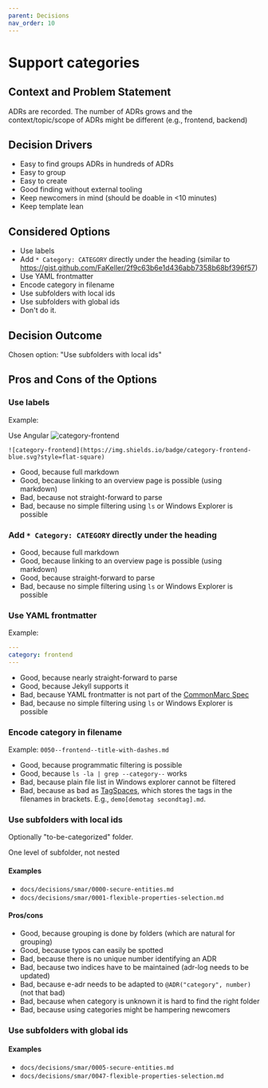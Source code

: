```yaml
---
parent: Decisions
nav_order: 10
---
```

# Support categories

## Context and Problem Statement

ADRs are recorded. The number of ADRs grows and the context/topic/scope of ADRs might be different (e.g., frontend, backend)

## Decision Drivers

* Easy to find groups ADRs in hundreds of ADRs
* Easy to group
* Easy to create
* Good finding without external tooling
* Keep newcomers in mind (should be doable in <10 minutes)
* Keep template lean

## Considered Options

* Use labels
* Add `* Category: CATEGORY` directly under the heading (similar to <https://gist.github.com/FaKeller/2f9c63b6e1d436abb7358b68bf396f57>)
* Use YAML frontmatter
* Encode category in filename
* Use subfolders with local ids
* Use subfolders with global ids
* Don't do it.

## Decision Outcome

Chosen option: "Use subfolders with local ids"

## Pros and Cons of the Options

### Use labels

Example:  

Use Angular ![category-frontend](https://img.shields.io/badge/category-frontend-blue.svg?style=flat-square)

`![category-frontend](https://img.shields.io/badge/category-frontend-blue.svg?style=flat-square)`

* Good, because full markdown
* Good, because linking to an overview page is possible (using markdown)
* Bad, because not straight-forward to parse
* Bad, because no simple filtering using `ls` or Windows Explorer is possible

### Add `* Category: CATEGORY` directly under the heading

* Good, because full markdown
* Good, because linking to an overview page is possible (using markdown)
* Good, because straight-forward to parse
* Bad, because no simple filtering using `ls` or Windows Explorer is possible

### Use YAML frontmatter

Example:

```yaml
---
category: frontend
---
```

* Good, because nearly straight-forward to parse
* Good, because Jekyll supports it
* Bad, because YAML frontmatter is not part of the [CommonMarc Spec](http://spec.commonmark.org/)
* Bad, because no simple filtering using `ls` or Windows Explorer is possible

### Encode category in filename

Example: `0050--frontend--title-with-dashes.md`

* Good, because programmatic filtering is possible
* Good, because `ls -la | grep --category--` works
* Bad, because plain file list in Windows explorer cannot be filtered
* Bad, because as bad as [TagSpaces](https://www.tagspaces.org/), which stores the tags in the filenames in brackets. E.g., `demo[demotag secondtag].md`.

### Use subfolders with local ids

Optionally "to-be-categorized" folder.

One level of subfolder, not nested

#### Examples

* `docs/decisions/smar/0000-secure-entities.md`
* `docs/decisions/smar/0001-flexible-properties-selection.md`

#### Pros/cons

* Good, because grouping is done by folders (which are natural for grouping)
* Good, because typos can easily be spotted
* Bad, because there is no unique number identifying an ADR
* Bad, because two indices have to be maintained (adr-log needs to be updated)
* Bad, because e-adr needs to be adapted to `@ADR("category", number)` (not that bad)
* Bad, because when category is unknown it is hard to find the right folder
* Bad, because using categories might be hampering newcomers

### Use subfolders with global ids

#### Examples

* `docs/decisions/smar/0005-secure-entities.md`
* `docs/decisions/smar/0047-flexible-properties-selection.md`
